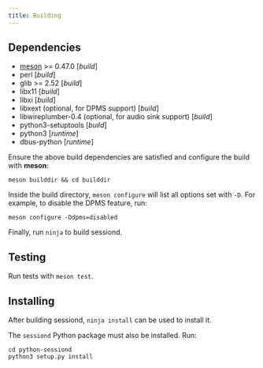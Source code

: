 ```yaml
---
title: Building
---
```


## Dependencies

* [meson][1] >= 0.47.0 [*build*]
* perl [*build*]
* glib >= 2.52 [*build*]
* libx11 [*build*]
* libxi [*build*]
* libxext (optional, for DPMS support) [*build*]
* libwireplumber-0.4 (optional, for audio sink support) [*build*]
* python3-setuptools [*build*]
* python3 [*runtime*]
* dbus-python [*runtime*]

Ensure the above build dependencies are satisfied and configure the build with
**meson**:

```
meson builddir && cd builddir
```

Inside the build directory, `meson configure` will list all options set with
`-D`. For example, to disable the DPMS feature, run:

```
meson configure -Ddpms=disabled
```

Finally, run `ninja` to build sessiond.

[1]: https://mesonbuild.com

## Testing

Run tests with `meson test`.

## Installing

After building sessiond, `ninja install` can be used to install it.

The `sessiond` Python package must also be installed. Run:
```
cd python-sessiond
python3 setup.py install
```
